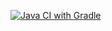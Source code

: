 [![Java CI with Gradle](https://github.com/Nata-vik/New-repo24/actions/workflows/gradle.yml/badge.svg)](https://github.com/Nata-vik/New-repo24/actions/workflows/gradle.yml)
